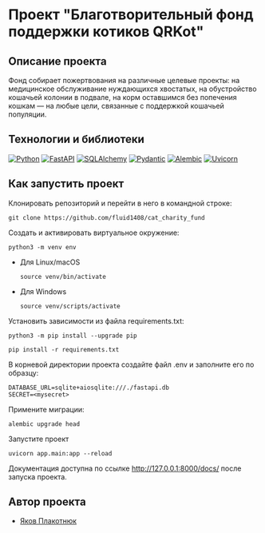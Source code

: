 # Проект "Благотворительный фонд поддержки котиков QRKot"

## Описание проекта

Фонд собирает пожертвования на различные целевые проекты: на медицинское обслуживание нуждающихся хвостатых, на обустройство кошачьей колонии в подвале, на корм оставшимся без попечения кошкам — на любые цели, связанные с поддержкой кошачьей популяции.

## Технологии и библиотеки

[![Python](https://img.shields.io/badge/Python-3.9-blue?style=flat-square&logo=Python&logoColor=3776AB&labelColor=d0d0d0)](https://www.python.org/)
[![FastAPI](https://img.shields.io/badge/FastAPI-blue?style=flat-square&logo=FastAPI&logoColor=3776AB&labelColor=d0d0d0)](https://fastapi.tiangolo.com/)
[![SQLAlchemy](https://img.shields.io/badge/SQLAlchemy-blue?style=flat-square&logo=SQLAlchemy&logoColor=3776AB&labelColor=d0d0d0)](https://www.sqlalchemy.org/)
[![Pydantic](https://img.shields.io/badge/Pydantic-blue?style=flat-square&logo=Pydantic&logoColor=3776AB&labelColor=d0d0d0)](https://docs.pydantic.dev/latest/)
[![Alembic](https://img.shields.io/badge/Alembic-blue?style=flat-square&logo=Alembic&logoColor=3776AB&labelColor=d0d0d0)](https://alembic.sqlalchemy.org/en/latest/)
[![Uvicorn](https://img.shields.io/badge/Uvicorn-blue?style=flat-square&logo=Uvicorn&logoColor=3776AB&labelColor=d0d0d0)](https://www.uvicorn.org/)

## Как запустить проект

Клонировать репозиторий и перейти в него в командной строке:
```
git clone https://github.com/fluid1408/cat_charity_fund
```

Создать и активировать виртуальное окружение:
```
python3 -m venv env
```

* Для Linux/macOS

    ```
    source venv/bin/activate
    ```

* Для Windows

    ```
    source venv/scripts/activate
    ```

Установить зависимости из файла requirements.txt:

```
python3 -m pip install --upgrade pip
```

```
pip install -r requirements.txt
```

В корневой директории проекта создайте файл .env и заполните его по образцу:

```
DATABASE_URL=sqlite+aiosqlite:///./fastapi.db
SECRET=<mysecret>
```

Примените миграции:

```
alembic upgrade head
```

Запустите проект

```
uvicorn app.main:app --reload
```

Документация доступна по ссылке http://127.0.0.1:8000/docs/ после запуска проекта.

## Автор проекта

- [Яков Плакотнюк](https://github.com/MelodiousWarbler "GitHub аккаунт")
